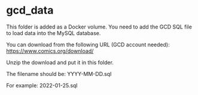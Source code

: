 # gcd_data

This folder is added as a Docker volume.
You need to add the GCD SQL file to load data into the MySQL database.

You can download from the following URL (GCD account needed):
https://www.comics.org/download/

Unzip the download and put it in this folder.

The filename should be:
YYYY-MM-DD.sql

For example:
2022-01-25.sql
